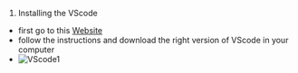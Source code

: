 1. Installing the VScode
- first go to this [Website](https://code.visualstudio.com/)
- follow the instructions and download the right version of VScode in your computer
- ![VScode1]()
